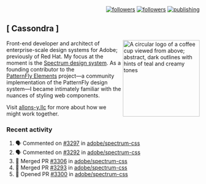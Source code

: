 <p align="right"><a rel="me" href="https://front-end.social/@castastrophe">
    <img alt="followers" title="Follow me on Mastodon" src="https://img.shields.io/mastodon/follow/109297102751309835?domain=https%3A%2F%2Ffront-end.social&label=Follow&logo=mastodon&logoColor=white&style=for-the-badge&labelColor=008080&color=006969"/></a>
  <a href="https://codepen.io/castastrophe/">
    <img alt="followers" title="Follow me on CodePen" src="https://img.shields.io/badge/23-1?color=640464&labelColor=7c007c&style=for-the-badge&logo=codepen&label=Follow"/></a>
<a href="https://castastrophe.medium.com/">
    <img alt="publishing" title="View articles on Medium" src="https://img.shields.io/badge/107-1?color=666&labelColor=444&label=subscribe&logo=medium&logoColor=white&style=for-the-badge"/></a>
</p>

## [&nbsp;Cassondra&nbsp;]

<img align="right" src="https://github-production-user-asset-6210df.s3.amazonaws.com/1840295/253016758-ba468774-1cd3-42c2-8f43-947b5eeb5edf.png" height="200" alt="A circular logo of a coffee cup viewed from above; abstract, dark outlines with hints of teal and creamy tones">

Front-end developer and architect of enterprise-scale design systems for Adobe; previously of Red Hat. My focus at the moment is the [Spectrum design system](https://github.com/adobe/spectrum-css). As a founding contributor to the [PatternFly&nbsp;Elements](https://github.com/patternfly/patternfly-elements) project&mdash;a community implementation of the PatternFly design system&mdash;I became intimately familiar with the nuances of styling web components.

Visit [allons-y.llc](http://allons-y.llc/) for more about how we might work together.

### Recent activity

<!--START_SECTION:activity-->
1. 🗣 Commented on [#3297](https://github.com/adobe/spectrum-css/pull/3297#issuecomment-2430236365) in [adobe/spectrum-css](https://github.com/adobe/spectrum-css)
2. 🗣 Commented on [#3292](https://github.com/adobe/spectrum-css/pull/3292#issuecomment-2430169443) in [adobe/spectrum-css](https://github.com/adobe/spectrum-css)
3. 🎉 Merged PR [#3306](https://github.com/adobe/spectrum-css/pull/3306) in [adobe/spectrum-css](https://github.com/adobe/spectrum-css)
4. 🎉 Merged PR [#3293](https://github.com/adobe/spectrum-css/pull/3293) in [adobe/spectrum-css](https://github.com/adobe/spectrum-css)
5. 💪 Opened PR [#3300](https://github.com/adobe/spectrum-css/pull/3300) in [adobe/spectrum-css](https://github.com/adobe/spectrum-css)
<!--END_SECTION:activity-->
